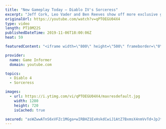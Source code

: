 ```yaml
---
title: "New Gameplay Today – Diablo IV's Sorceress"
excerpt: "Jeff Cork, Leo Vader and Ben Reeves show off more exclusive gameplay of Diablo IV, which can be viewed without commentary at ..."
originalUrl: https://youtube.com/watch?v=qPTOEGU04X4
type: video
length: PT10M22S
publishedDateTime: 2019-11-06T18:00:06Z
heat: 59

featuredContent: "<iframe width=\"800\" height=\"500\" frameborder=\"0\" src=\"https://www.youtube.com/embed/qPTOEGU04X4\" allow=\"accelerometer; autoplay; encrypted-media; gyroscope; picture-in-picture\" allowfullscreen></iframe>"

provider:
  name: Game Informer
  domain: youtube.com

topics:
  - Diablo 4
  - Sorceress

images:
  - url: https://i.ytimg.com/vi/qPTOEGU04X4/maxresdefault.jpg
    width: 1280
    height: 720
    isCached: true

secured: "asWZwwATnS6xVFZc1MGga+wIRBHZ1ExHskdCwiJ1AtZ7BxmsX4nmVvTd+JpJt4V7XxUhjB+jaAb1e4YWX8IlEak/rll4AR82GNcJ8nt6sWc/3OGHHah11bIMwic4p+cPwfDOsifLLUlzqPYjEEOe+rLsN4iqKJFhPtjSm1pgqjd88aBXbb7/zlwf6LLvEuOrsuXyFpe1JQ9eul0ebvpxDfehYFlbdY2sr3mZdE/ksiW/cJao+e5CfJCiAb87/MN73cULmyC2m2Cb7LMeIkgkEcSRKOX3DXQCJlxXCCQrKkyTtNQpVOyKAMZFyu6oiy8RFaC5cFz2CN5UfEABts+HrPxAMeEh8EVqSQGHR38jJ+DWy1SdClUFsc4gQYmh8RmMC3W2UYDDEdfVeOaqeQmFIaO76OBNgovdlLlD4oRN4zK8ra5HksL8qgG+lB2PRIqx;7Krsvr6nLk1XW7mBFYDkHQ=="
---
```


